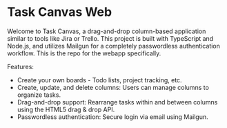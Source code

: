 # Task Canvas Web

Welcome to Task Canvas, a drag-and-drop column-based application similar to tools like Jira or Trello. This project is built with TypeScript and Node.js, and utilizes Mailgun for a completely passwordless authentication workflow. This is the repo for the webapp specifically.

Features:
- Create your own boards - Todo lists, project tracking, etc.
- Create, update, and delete columns: Users can manage columns to organize tasks.
- Drag-and-drop support: Rearrange tasks within and between columns using the HTML5 drag & drop API.
- Passwordless authentication: Secure login via email using Mailgun.